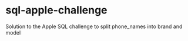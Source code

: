 # sql-apple-challenge
Solution to the Apple SQL challenge to split phone_names into brand and model
